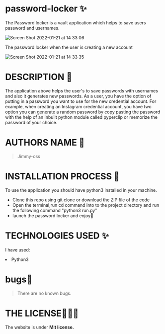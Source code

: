 # password-locker &#10024;
The Password locker is a vault application which helps to save users password and usernames.

![Screen Shot 2022-01-21 at 14 33 06](https://user-images.githubusercontent.com/62022158/150523245-cd490393-e0b0-4909-af8a-56e88d7150b3.png)

The password locker when the user is creating a new account

![Screen Shot 2022-01-21 at 14 33 35](https://user-images.githubusercontent.com/62022158/150523428-9be38810-34ae-4abe-a251-ee482829dd1e.png)


# DESCRIPTION &#127800;

The application above helps the user's to save passwords with usernames and also it generates new passwords.
As a user, you have the option of putting in a password you want to use for the new credential account. 
For example, when creating an Instagram credential account, you have two option you can generate a random password by copy pasting
the password with the help of an inbuilt python module called pyperclip or memorize the password of your choice.

# AUTHORS NAME &#129409;

> Jimmy-oss

# INSTALLATION PROCESS &#127800;
To use the application you should have python3 installed in your machine.
<ul>
<li>Clone this repo using git clone or download the ZIP file of the code</li>
<li> Open the terminal,run cd command into to the project directory and run the following command "python3 run.py"</li>
      <li>launch the password locker and enjoy🤗</li>
       </ul>
  
# TECHNOLOGIES USED &#10024;
   I have used: 
     <li>Python3</li>
         
# bugs💢
  > There are no known bugs.
         
# THE LICENSE👨🏾‍⚖️
The website is under <b>Mit license.</b>
